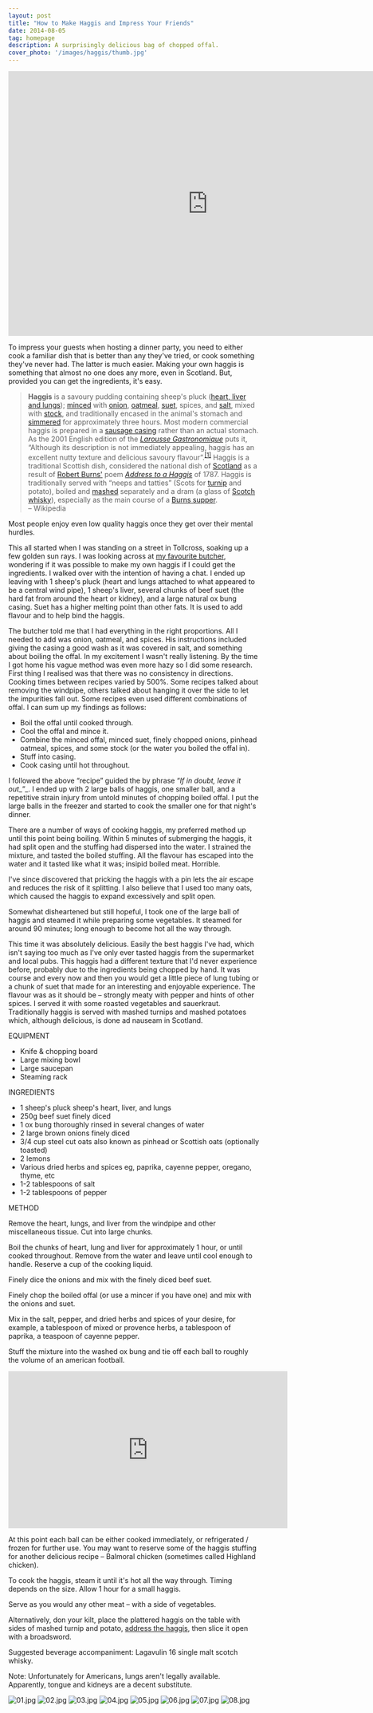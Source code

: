```yaml
---
layout: post
title: "How to Make Haggis and Impress Your Friends"
date: 2014-08-05
tag: homepage
description: A surprisingly delicious bag of chopped offal.
cover_photo: '/images/haggis/thumb.jpg'
---
```

<iframe src="https://www.flickr.com/photos/41134346@N03/7149701171/in/photolist-e1vRiK-bixtJF-2EpvUV-yDdw6-yDduX-eTQmQ-96ncDa-yuVzW-biBzHT-mg1BUu-bTN64R-7uvHpN-5QHhZw-71vq1Q-71vqxu-71rpeD-71vp3Y-71vpwE-71rnmK-yuVA5-8Jjkj6-9pGNKW-ea3XaJ-axeJVQ-boQoD2-71vnHU-71vkkh-71rnJB-71vodW-RjEhb-7urCE8-juEu4S-5UEQZs-iQn5Dr-7zWFz4-9wceTG-9H12ka-hi1fqu-hi1fLu-6TSoAt-yDdtV-54Pq9-yuVA1-jDGHrp-d1w6R-fUWQaB-yuVAb-2b5Lgr-yEtmS-8jUrKy/player/" width="800" height="531" frameborder="0" allowfullscreen="allowfullscreen"></iframe>

To impress your guests when hosting a dinner party, you need to either cook a familiar dish that is better than any they've tried, or cook something they've never had. The latter is much easier. Making your own haggis is something that almost no one does any more, even in Scotland. But, provided you can get the ingredients, it's easy.

> **Haggis** is a savoury pudding containing sheep's pluck ([heart, liver and lungs](http://en.wikipedia.org/wiki/Offal "Offal")); [minced](http://en.wikipedia.org/wiki/Mincing "Mincing") with [onion](http://en.wikipedia.org/wiki/Onion "Onion"), [oatmeal](http://en.wikipedia.org/wiki/Oatmeal "Oatmeal"), [suet](http://en.wikipedia.org/wiki/Suet "Suet"), spices, and [salt](http://en.wikipedia.org/wiki/Salt "Salt"), mixed with [stock](http://en.wikipedia.org/wiki/Stock_(food) "Stock (food)"), and traditionally encased in the animal's stomach and [simmered](http://en.wikipedia.org/wiki/Simmer "Simmer") for approximately three hours. Most modern commercial haggis is prepared in a [sausage casing](http://en.wikipedia.org/wiki/Sausage_casing "Sausage casing") rather than an actual stomach. As the 2001 English edition of the _[Larousse Gastronomique](http://en.wikipedia.org/wiki/Larousse_Gastronomique "Larousse Gastronomique")_ puts it, “Although its description is not immediately appealing, haggis has an excellent nutty texture and delicious savoury flavour”.<sup>[[1]](http://en.wikipedia.org/wiki/Haggis#cite_note-1)</sup> Haggis is a traditional Scottish dish, considered the national dish of [Scotland](http://en.wikipedia.org/wiki/Scotland "Scotland") as a result of [Robert Burns'](http://en.wikipedia.org/wiki/Robert_Burns "Robert Burns") poem _[Address to a Haggis](http://en.wikipedia.org/wiki/Address_to_a_Haggis "Address to a Haggis")_ of 1787\. Haggis is traditionally served with “neeps and tatties” (Scots for [turnip](http://en.wikipedia.org/wiki/Rutabaga "Rutabaga") and potato), boiled and [mashed](http://en.wikipedia.org/wiki/Mashed_potato "Mashed potato") separately and a dram (a glass of [Scotch whisky](http://en.wikipedia.org/wiki/Scotch_whisky "Scotch whisky")), especially as the main course of a [Burns supper](http://en.wikipedia.org/wiki/Burns_supper "Burns supper").  
> – Wikipedia

Most people enjoy even low quality haggis once they get over their mental hurdles.

This all started when I was standing on a street in Tollcross, soaking up a few golden sun rays. I was looking across at [my favourite butcher](http://www.johnsaunderson.co.uk/), wondering if it was possible to make my own haggis if I could get the ingredients. I walked over with the intention of having a chat. I ended up leaving with 1 sheep's pluck (heart and lungs attached to what appeared to be a central wind pipe), 1 sheep's liver, several chunks of beef suet (the hard fat from around the heart or kidney), and a large natural ox bung casing. Suet has a higher melting point than other fats. It is used to add flavour and to help bind the haggis.

The butcher told me that I had everything in the right proportions. All I needed to add was onion, oatmeal, and spices. His instructions included giving the casing a good wash as it was covered in salt, and something about boiling the offal. In my excitement I wasn't really listening. By the time I got home his vague method was even more hazy so I did some research. First thing I realised was that there was no consistency in directions. Cooking times between recipes varied by 500%. Some recipes talked about removing the windpipe, others talked about hanging it over the side to let the impurities fall out. Some recipes even used different combinations of offal. I can sum up my findings as follows:

*   Boil the offal until cooked through.
*   Cool the offal and mince it.
*   Combine the minced offal, minced suet, finely chopped onions, pinhead oatmeal, spices, and some stock (or the water you boiled the offal in).
*   Stuff into casing.
*   Cook casing until hot throughout.

I followed the above “recipe” guided the by phrase “_If in doubt, leave it out__”_. I ended up with 2 large balls of haggis, one smaller ball, and a repetitive strain injury from untold minutes of chopping boiled offal. I put the large balls in the freezer and started to cook the smaller one for that night's dinner.

There are a number of ways of cooking haggis, my preferred method up until this point being boiling. Within 5 minutes of submerging the haggis, it had split open and the stuffing had dispersed into the water. I strained the mixture, and tasted the boiled stuffing. All the flavour has escaped into the water and it tasted like what it was; insipid boiled meat. Horrible.

I've since discovered that pricking the haggis with a pin lets the air escape and reduces the risk of it splitting. I also believe that I used too many oats, which caused the haggis to expand excessively and split open.

Somewhat disheartened but still hopeful, I took one of the large ball of haggis and steamed it while preparing some vegetables. It steamed for around 90 minutes; long enough to become hot all the way through.

This time it was absolutely delicious. Easily the best haggis I've had, which isn't saying too much as I've only ever tasted haggis from the supermarket and local pubs. This haggis had a different texture that I'd never experience before, probably due to the ingredients being chopped by hand. It was course and every now and then you would get a little piece of lung tubing or a chunk of suet that made for an interesting and enjoyable experience. The flavour was as it should be – strongly meaty with pepper and hints of other spices. I served it with some roasted vegetables and sauerkraut. Traditionally haggis is served with mashed turnips and mashed potatoes which, although delicious, is done ad nauseam in Scotland.

EQUIPMENT
*   Knife & chopping board
*   Large mixing bowl
*   Large saucepan
*   Steaming rack

INGREDIENTS
*   1 sheep's pluck <span class="ExtraInfo">sheep's heart, liver, and lungs</span>
*   250g beef suet <span class="ExtraInfo">finely diced</span>
*   1 ox bung <span class="ExtraInfo">thoroughly rinsed in several changes of water</span>
*   2 large brown onions <span class="ExtraInfo">finely diced</span>
*   3/4 cup steel cut oats <span class="ExtraInfo"><span style="line-height: 15px;">also known as pinhead or Scottish oats (optionally toasted)</span></span>
*   2 lemons
*   Various dried herbs and spices <span class="ExtraInfo">eg, paprika, cayenne pepper, oregano, thyme, etc</span>
*   1-2 tablespoons of salt
*   1-2 tablespoons of pepper

METHOD

Remove the heart, lungs, and liver from the windpipe and other miscellaneous tissue. Cut into large chunks.

Boil the chunks of heart, lung and liver for approximately 1 hour, or until cooked throughout. Remove from the water and leave until cool enough to handle. Reserve a cup of the cooking liquid.

Finely dice the onions and mix with the finely diced beef suet.

Finely chop the boiled offal (or use a mincer if you have one) and mix with the onions and suet.

Mix in the salt, pepper, and dried herbs and spices of your desire, for example, a tablespoon of mixed or provence herbs, a tablespoon of paprika, a teaspoon of cayenne pepper.

Stuff the mixture into the washed ox bung and tie off each ball to roughly the volume of an american football.

<iframe src="https://www.youtube.com/embed/K9QXwBdLUZs?start=215&amp;end=240" width="560" height="315" frameborder="0" allowfullscreen="allowfullscreen"></iframe>  

At this point each ball can be either cooked immediately, or refrigerated / frozen for further use. You may want to reserve some of the haggis stuffing for another delicious recipe – Balmoral chicken (sometimes called Highland chicken).

To cook the haggis, steam it until it's hot all the way through. Timing depends on the size. Allow 1 hour for a small haggis.

Serve as you would any other meat – with a side of vegetables.

Alternatively, don your kilt, place the plattered haggis on the table with sides of mashed turnip and potato, [address the haggis](http://www.robertburns.org.uk/Assets/Poems_Songs/toahaggis.htm), then slice it open with a broadsword.

Suggested beverage accompaniment: Lagavulin 16 single malt scotch whisky.

Note: Unfortunately for Americans, lungs aren't legally available. Apparently, tongue and kidneys are a decent substitute.

![01.jpg](/images/haggis/01.jpg)
![02.jpg](/images/haggis/02.jpg)
![03.jpg](/images/haggis/03.jpg)
![04.jpg](/images/haggis/04.jpg)
![05.jpg](/images/haggis/05.jpg)
![06.jpg](/images/haggis/06.jpg)
![07.jpg](/images/haggis/07.jpg)
![08.jpg](/images/haggis/08.jpg)
